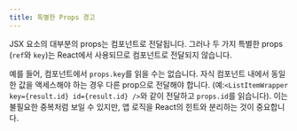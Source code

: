 ```yaml
---
title: 특별한 Props 경고
---
```


JSX 요소의 대부분의 props는 컴포넌트로 전달됩니다. 그러나 두 가지 특별한 props (`ref`와 `key`)는 React에서 사용되므로 컴포넌트로 전달되지 않습니다.

예를 들어, 컴포넌트에서 `props.key`를 읽을 수는 없습니다. 자식 컴포넌트 내에서 동일한 값을 액세스해야 하는 경우 다른 prop으로 전달해야 합니다. (예:`<ListItemWrapper key={result.id} id={result.id} />`와 같이 전달하고 `props.id`를 읽습니다). 이는 불필요한 중복처럼 보일 수 있지만, 앱 로직을 React의 힌트와 분리하는 것이 중요합니다.
